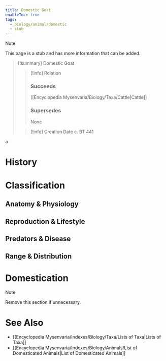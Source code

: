 ```yaml
---
title: Domestic Goat
enableToc: true
tags:
  - biology/animal/domestic
  - stub
---
```


> [!note]
> This page is a stub and has more information that can be added.

> [!summary] Domestic Goat
> > [!info] Relation
> > ### Succeeds
> > [[Encyclopedia Mysenvaria/Biology/Taxa/Cattle|Cattle]]
> > ### Supersedes
> > None
>
> > [!info] Creation Date
> > c. BT 441

a
# History

# Classification
## Anatomy & Physiology

## Reproduction & Lifestyle

## Predators & Disease

## Range & Distribution

# Domestication

> [!note]
> Remove this section if unnecessary.
# See Also
- [[Encyclopedia Mysenvaria/Indexes/Biology/Taxa/Lists of Taxa|Lists of Taxa]]
- [[Encyclopedia Mysenvaria/Indexes/Biology/Animals/List of Domesticated Animals|List of Domesticated Animals]]